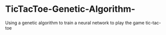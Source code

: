 # TicTacToe-Genetic-Algorithm-
Using a genetic algorithm to train a neural network to play the game tic-tac-toe
